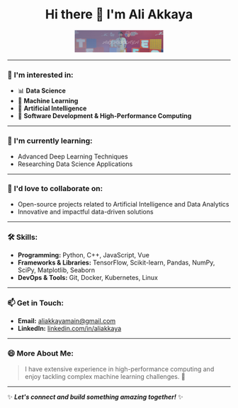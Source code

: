 <h1 align="center">Hi there 👋 I'm Ali Akkaya</h1>

<p align="center">
  <img src="\doc\images\akkaya.png" alt="aliakkaya" width="200"/>
</p>

---

### 👀 **I'm interested in:**
- 📊 **Data Science**
- 🤖 **Machine Learning**
- 🧠 **Artificial Intelligence**
- 🚀 **Software Development & High-Performance Computing**

---

### 🌱 **I'm currently learning:**
- Advanced Deep Learning Techniques
- Researching Data Science Applications

---

### 💞️ **I'd love to collaborate on:**
- Open-source projects related to Artificial Intelligence and Data Analytics
- Innovative and impactful data-driven solutions

---

### 🛠️ **Skills:**
- **Programming:** Python, C++, JavaScript, Vue
- **Frameworks & Libraries:** TensorFlow, Scikit-learn, Pandas, NumPy, SciPy, Matplotlib, Seaborn
- **DevOps & Tools:** Git, Docker, Kubernetes, Linux

---

### 📫 **Get in Touch:**
- **Email:** [aliakkayamain@gmail.com](mailto:aliakkayamain@gmail.com)
- **LinkedIn:** [linkedin.com/in/aliakkaya](https://linkedin.com/in/aliakkaya)

---

### 😄 **More About Me:**
> I have extensive experience in high-performance computing and enjoy tackling complex machine learning challenges. 🚀

---

✨ _**Let's connect and build something amazing together!**_ ✨
